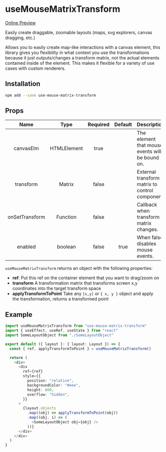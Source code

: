 # useMouseMatrixTransform

[Online Preview](https://use-mouse-matrix-transform.vercel.app)

Easily create draggable, zoomable layouts (maps, svg explorers, canvas dragging, etc.)

Allows you to easily create map-like interactions with a canvas element, this
library gives you flexibility in what context you use the transformations because
it just outputs/changes a transform matrix, not the actual elements contained
inside of the element. This makes it flexible for a variety of use cases with
custom renderers.

## Installation

```bash
npm add --save use-mouse-matrix-transform
```

## Props

|      Name      |    Type     | Required | Default | Description                                     |
| :------------: | :---------: | :------: | :-----: | ----------------------------------------------- |
|   canvasElm    | HTMLElement |   true   |         | The element that mouse events will be bound on. |
|   transform    |   Matrix    |  false   |         | External transform matrix to control component. |
| onSetTransform |  Function   |  false   |         | Callback when transform matrix changes.         |
|    enabled     |  boolean    |  false   |  true   | When false, disables mouse events.              |

`useMouseMatrixTransform` returns an object with the following properties:

- **ref**: Put this ref on the container element that you want to drag/zoom on
- **transform** A transformation matrix that transforms screen x,y coordinates into the target transform space
- **applyTransformToPoint** Take any `[x,y]` or `{ x, y }` object and apply the transformation, returns a transformed point

## Example

```ts
import useMouseMatrixTransform from "use-mouse-matrix-transform"
import { useEffect, useRef, useState } from "react"
import SomeLayoutObject from "./SomeLayoutObject"

export default ({ layout }: { layout: Layout }) => {
  const { ref, applyTransformToPoint } = useMouseMatrixTransform()

  return (
    <div>
      <div
        ref={ref}
        style={{
          position: "relative",
          backgroundColor: "#eee",
          height: 600,
          overflow: "hidden",
        }}
      >
        {layout.objects
          .map((obj) => applyTransformToPoint(obj))
          .map((obj, i) => (
            <SomeLayoutObject obj={obj} />
          ))}
      </div>
    </div>
  )
}
```
